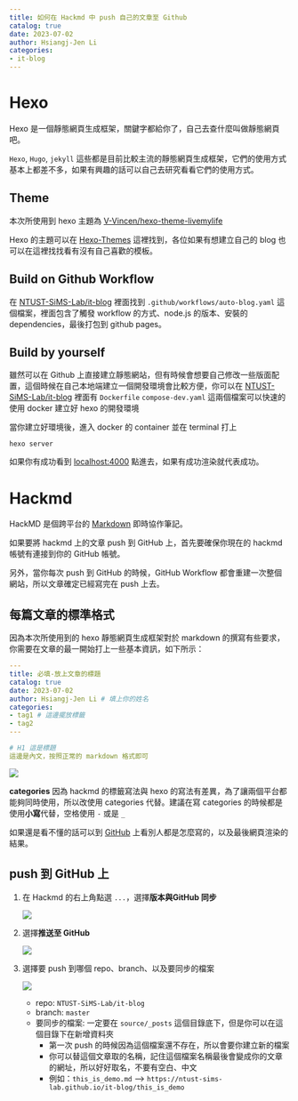 ```yaml
---
title: 如何在 Hackmd 中 push 自己的文章至 Github
catalog: true
date: 2023-07-02
author: Hsiangj-Jen Li
categories:
- it-blog
---
```


# Hexo 
Hexo 是一個靜態網頁生成框架，關鍵字都給你了，自己去查什麼叫做靜態網頁吧。  

`Hexo`, `Hugo`, `jekyll` 這些都是目前比較主流的靜態網頁生成框架，它們的使用方式基本上都差不多，如果有興趣的話可以自己去研究看看它們的使用方式。

## Theme
本次所使用到 hexo 主題為 [V-Vincen/hexo-theme-livemylife](https://github.com/V-Vincen/hexo-theme-livemylife)

Hexo 的主題可以在 [Hexo-Themes](https://hexo.io/themes/) 這裡找到，各位如果有想建立自己的 blog 也可以在這裡找找看有沒有自己喜歡的模板。

## Build on Github Workflow
在 [NTUST-SiMS-Lab/it-blog](https://github.com/NTUST-SiMS-Lab/it-blog/blob/master/.github/workflows/auto-blog.yaml) 裡面找到 `.github/workflows/auto-blog.yaml` 這個檔案，裡面包含了觸發 workflow 的方式、node.js 的版本、安裝的 dependencies，最後打包到 github pages。

## Build by yourself
雖然可以在 Github 上直接建立靜態網站，但有時候會想要自己修改一些版面配置，這個時候在自己本地端建立一個開發環境會比較方便，你可以在 [NTUST-SiMS-Lab/it-blog](https://github.com/NTUST-SiMS-Lab/it-blog) 裡面有 `Dockerfile` `compose-dev.yaml` 這兩個檔案可以快速的使用 docker 建立好 hexo 的開發環境

當你建立好環境後，進入 docker 的 container 並在 terminal 打上

```shell
hexo server
```
如果你有成功看到 [localhost:4000](localhost:4000) 點進去，如果有成功渲染就代表成功。


# Hackmd
HackMD 是個跨平台的 [Markdown](https://www.markdownguide.org/cheat-sheet/) 即時協作筆記。

如果要將 hackmd 上的文章 push 到 GitHub 上，首先要確保你現在的 hackmd 帳號有連接到你的 GitHub 帳號。

另外，當你每次 push 到 GitHub 的時候，GitHub Workflow 都會重建一次整個網站，所以文章確定已經寫完在 push 上去。

## 每篇文章的標準格式
因為本次所使用到的 hexo 靜態網頁生成框架對於 markdown 的撰寫有些要求，你需要在文章的最一開始打上一些基本資訊，如下所示：

```yaml
---
title: 必填-放上文章的標題
catalog: true
date: 2023-07-02
author: Hsiangj-Jen Li # 填上你的姓名
categories:
- tag1 # 這邊擺放標籤
- tag2
---

# H1 這是標題
這邊是內文，按照正常的 markdown 格式即可
```
![](https://hackmd.io/_uploads/Hy_OU3kK3.png)

**categories**
因為 hackmd 的標籤寫法與 hexo 的寫法有差異，為了讓兩個平台都能夠同時使用，所以改使用 categories 代替。建議在寫 categories 的時候都是使用**小寫**代替，空格使用 `-` 或是 `_`


如果還是看不懂的話可以到 [GitHub](https://github.com/NTUST-SiMS-Lab/it-blog/tree/master/source/_posts) 上看別人都是怎麼寫的，以及最後網頁渲染的結果。

## push 到 GitHub 上
1. 在 Hackmd 的右上角點選 `...`，選擇**版本與GitHub 同步**

   ![](https://hackmd.io/_uploads/r1EqP2yFn.png)

1. 選擇**推送至 GitHub**

   ![](https://hackmd.io/_uploads/Byqy_hyY2.png)

1. 選擇要 push 到哪個 repo、branch、以及要同步的檔案
   
   ![](https://hackmd.io/_uploads/rJC__31t3.png)
   - repo: `NTUST-SiMS-Lab/it-blog`
   - branch: `master`
   - 要同步的檔案: 一定要在 `source/_posts` 這個目錄底下，但是你可以在這個目錄下在新增資料夾
      - 第一次 push 的時候因為這個檔案還不存在，所以會要你建立新的檔案
      - 你可以替這個文章取的名稱，記住這個檔案名稱最後會變成你的文章的網址，所以好好取名，不要有空白、中文
      - 例如：`this_is_demo.md` --> `https://ntust-sims-lab.github.io/it-blog/this_is_demo`
